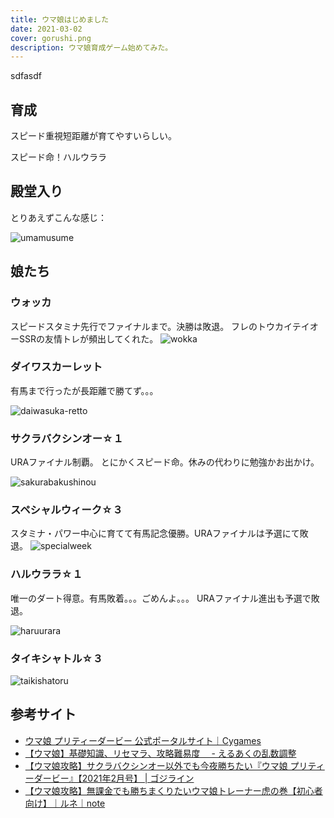 ```yaml
---
title: ウマ娘はじめました
date: 2021-03-02
cover: gorushi.png
description: ウマ娘育成ゲーム始めてみた。
---
```


<Spoiler>
sdfasdf
</Spoiler>

## 育成
スピード重視短距離が育てやすいらしい。

<Alert severity="info">スピード命！ハルウララ</Alert>

## 殿堂入り
とりあえずこんな感じ：

![umamusume](./umamusume.png)

## 娘たち

### ウォッカ
スピードスタミナ先行でファイナルまで。決勝は敗退。
フレのトウカイテイオーSSRの友情トレが頻出してくれた。
![wokka](./wokka.jpg)

### ダイワスカーレット
有馬まで行ったが長距離で勝てず。。。

![daiwasuka-retto](./daiwa-sukaretto.jpg)

### サクラバクシンオー☆１
URAファイナル制覇。
とにかくスピード命。休みの代わりに勉強かお出かけ。

![sakurabakushinou](./sakurabakushinou.png)

### スペシャルウィーク☆３
スタミナ・パワー中心に育てて有馬記念優勝。URAファイナルは予選にて敗退。
![specialweek](./specialweek.png)


### ハルウララ☆１
唯一のダート得意。有馬敗着。。。ごめんよ。。。
URAファイナル進出も予選で敗退。

![haruurara](./haruurara.jpg)

### タイキシャトル☆３

![taikishatoru](./taikishatoru.png)


## 参考サイト

- [ウマ娘 プリティーダービー 公式ポータルサイト｜Cygames](https://umamusume.jp/)
- [【ウマ娘】基礎知識、リセマラ、攻略難易度　 \- えるあくの乱数調整](https://eruakudiary.hatenablog.com/entry/2021/02/27/220827)
- [【ウマ娘攻略】サクラバクシンオー以外でも今夜勝ちたい『ウマ娘 プリティーダービー』【2021年2月号】 \| ゴジライン](https://goziline.com/archives/43607)
- [【ウマ娘攻略】無課金でも勝ちまくりたいウマ娘トレーナー虎の巻【初心者向け】｜ルネ｜note](https://note.com/renekuroi/n/nfcec96121b63)

